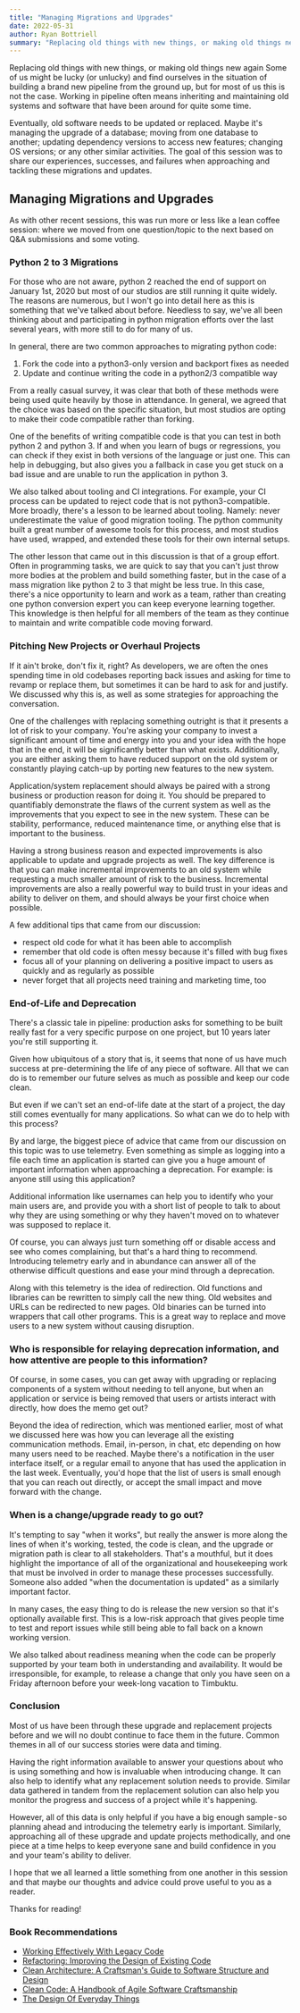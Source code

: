 ```yaml
---
title: "Managing Migrations and Upgrades"
date: 2022-05-31
author: Ryan Bottriell
summary: "Replacing old things with new things, or making old things new again"
---
```


Replacing old things with new things, or making old things new again
Some of us might be lucky (or unlucky) and find ourselves in the situation of building a brand new pipeline from the ground up, but for most of us this is not the case. Working in pipeline often means inheriting and maintaining old systems and software that have been around for quite some time.

Eventually, old software needs to be updated or replaced. Maybe it's managing the upgrade of a database; moving from one database to another; updating dependency versions to access new features; changing OS versions; or any other similar activities. The goal of this session was to share our experiences, successes, and failures when approaching and tackling these migrations and updates.

## Managing Migrations and Upgrades

As with other recent sessions, this was run more or less like a lean coffee session: where we moved from one question/topic to the next based on Q&A submissions and some voting.

### Python 2 to 3 Migrations

For those who are not aware, python 2 reached the end of support on January 1st, 2020 but most of our studios are still running it quite widely. The reasons are numerous, but I won't go into detail here as this is something that we've talked about before. Needless to say, we've all been thinking about and participating in python migration efforts over the last several years, with more still to do for many of us.

In general, there are two common approaches to migrating python code:

1. Fork the code into a python3-only version and backport fixes as needed
2. Update and continue writing the code in a python2/3 compatible way

From a really casual survey, it was clear that both of these methods were being used quite heavily by those in attendance. In general, we agreed that the choice was based on the specific situation, but most studios are opting to make their code compatible rather than forking. 

One of the benefits of writing compatible code is that you can test in both python 2 and python 3. If and when you learn of bugs or regressions, you can check if they exist in both versions of the language or just one. This can help in debugging, but also gives you a fallback in case you get stuck on a bad issue and are unable to run the application in python 3.

We also talked about tooling and CI integrations. For example, your CI process can be updated to reject code that is not python3-compatible. More broadly, there's a lesson to be learned about tooling. Namely: never underestimate the value of good migration tooling. The python community built a great number of awesome tools for this process, and most studios have used, wrapped, and extended these tools for their own internal setups.

The other lesson that came out in this discussion is that of a group effort. Often in programming tasks, we are quick to say that you can't just throw more bodies at the problem and build something faster, but in the case of a mass migration like python 2 to 3 that might be less true. In this case, there's a nice opportunity to learn and work as a team, rather than creating one python conversion expert you can keep everyone learning together. This knowledge is then helpful for all members of the team as they continue to maintain and write compatible code moving forward.

### Pitching New Projects or Overhaul Projects

If it ain't broke, don't fix it, right? As developers, we are often the ones spending time in old codebases reporting back issues and asking for time to revamp or replace them, but sometimes it can be hard to ask for and justify. We discussed why this is, as well as some strategies for approaching the conversation.

One of the challenges with replacing something outright is that it presents a lot of risk to your company. You're asking your company to invest a significant amount of time and energy into you and your idea with the hope that in the end, it will be significantly better than what exists. Additionally, you are either asking them to have reduced support on the old system or constantly playing catch-up by porting new features to the new system.

Application/system replacement should always be paired with a strong business or production reason for doing it. You should be prepared to quantifiably demonstrate the flaws of the current system as well as the improvements that you expect to see in the new system. These can be stability, performance, reduced maintenance time, or anything else that is important to the business.

Having a strong business reason and expected improvements is also applicable to update and upgrade projects as well. The key difference is that you can make incremental improvements to an old system while requesting a much smaller amount of risk to the business. Incremental improvements are also a really powerful way to build trust in your ideas and ability to deliver on them, and should always be your first choice when possible.

A few additional tips that came from our discussion:

- respect old code for what it has been able to accomplish
- remember that old code is often messy because it's filled  with  bug fixes
- focus all of your planning on delivering a positive impact to users as quickly and as regularly as possible
- never forget that all projects need training and marketing time, too

### End-of-Life and Deprecation

There's a classic tale in pipeline: production asks for something to be built really fast for a very specific purpose on one project, but 10 years later you're still supporting it.

Given how ubiquitous of a story that is, it seems that none of us have much success at pre-determining the life of any piece of software. All that we can do is to remember our future selves as much as possible and keep our code clean.

But even if we can't set an end-of-life date at the start of a project, the day still comes eventually for many applications. So what can we do to help with this process?

By and large, the biggest piece of advice that came from our discussion on this topic was to use telemetry. Even something as simple as logging into a file each time an application is started can give you a huge amount of important information when approaching a deprecation. For example: is anyone still using this application?

Additional information like usernames can help you to identify who your main users are, and provide you with a short list of people to talk to about why they are using something or why they haven't moved on to whatever was supposed to replace it.

Of course, you can always just turn something off or disable access and see who comes complaining, but that's a hard thing to recommend. Introducing telemetry early and in abundance can answer all of the otherwise difficult questions and ease your mind through a deprecation.

Along with this telemetry is the idea of redirection. Old functions and libraries can be rewritten to simply call the new thing. Old websites and URLs can be redirected to new pages. Old binaries can be turned into wrappers that call other programs. This is a great way to replace and move users to a new system without causing disruption.

### Who is responsible for relaying deprecation information, and how attentive are people to this information?

Of course, in some cases, you can get away with upgrading or replacing components of a system without needing to tell anyone, but when an application or service is being removed that users or artists interact with directly, how does the memo get out?

Beyond the idea of redirection, which was mentioned earlier, most of what we discussed here was how you can leverage all the existing communication methods. Email, in-person, in chat, etc depending on how many users need to be reached. Maybe there's a notification in the user interface itself, or a regular email to anyone that has used the application in the last week. Eventually, you'd hope that the list of users is small enough that you can reach out directly, or accept the small impact and move forward with the change.

### When is a change/upgrade ready to go out?

It's tempting to say "when it works", but really the answer is more along the lines of when it's working, tested, the code is clean, and the upgrade or migration path is clear to all stakeholders. That's a mouthful, but it does highlight the importance of all of the organizational and housekeeping work that must be involved in order to manage these processes successfully. Someone also added "when the documentation is updated" as a similarly important factor.

In many cases, the easy thing to do is release the new version so that it's optionally available first. This is a low-risk approach that gives people time to test and report issues while still being able to fall back on a known working version.

We also talked about readiness meaning when the code can be properly supported by your team both in understanding and availability. It would be irresponsible, for example, to release a change that only you have seen on a Friday afternoon before your week-long vacation to Timbuktu.

### Conclusion

Most of us have been through these upgrade and replacement projects before and we will no doubt continue to face them in the future. Common themes in all of our success stories were data and timing.

Having the right information available to answer your questions about who is using something and how is invaluable when introducing change. It can also help to identify what any  replacement solution needs to provide. Similar data gathered in tandem from the replacement solution can also help you monitor the progress and success of a project while it's happening.

However, all of this data is only helpful if you have a big enough sample - so planning ahead and introducing the telemetry early is important. Similarly, approaching all of these upgrade and update projects methodically, and one piece at a time helps to keep everyone sane and build confidence in you and your team's ability to deliver.

I hope that we all learned a little something from one another in this session and that maybe our thoughts and advice could prove useful to you as a reader.

Thanks for reading!

### Book Recommendations 

- [Working Effectively With Legacy Code](https://medium.com/r/?url=https%3A%2F%2Fwww.oreilly.com%2Flibrary%2Fview%2Fworking-effectively-with%2F0131177052%2F)
- [Refactoring: Improving the Design of Existing Code](https://medium.com/r/?url=https%3A%2F%2Fwww.oreilly.com%2Flibrary%2Fview%2Frefactoring-improving-the%2F9780134757681%2F)
- [Clean Architecture: A Craftsman's Guide to Software Structure and Design](https://medium.com/r/?url=https%3A%2F%2Fwww.oreilly.com%2Flibrary%2Fview%2Fclean-architecture-a%2F9780134494272%2F)
- [Clean Code: A Handbook of Agile Software Craftsmanship](https://medium.com/r/?url=https%3A%2F%2Fwww.oreilly.com%2Flibrary%2Fview%2Fclean-code-a%2F9780136083238%2F)
- [The Design Of Everyday Things](https://medium.com/r/?url=https%3A%2F%2Fwww.amazon.ca%2FDesign-Everyday-Things-Revised-Expanded%2Fdp%2F0465050654)
